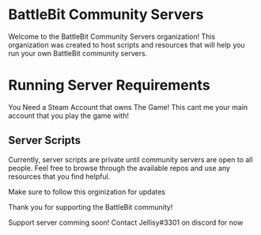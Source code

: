 # BattleBit Community Servers

Welcome to the BattleBit Community Servers organization! This organization was created to host scripts and resources that will help you run your own BattleBit community servers.

# Running Server Requirements
You Need a Steam Account that owns The Game! This cant me your main account that you play the game with!


## Server Scripts

Currently, server scripts are private until community servers are open to all people. Feel free to browse through the available repos and use any resources that you find helpful. 

Make sure to follow this orginization for updates

Thank you for supporting the BattleBit community!

Support server comming soon! Contact Jellisy#3301 on discord for now
